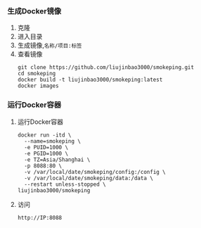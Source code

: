 ### 生成Docker镜像
1. 克隆
2. 进入目录
3. 生成镜像,`名称/项目:标签`
4. 查看镜像
   ```
   git clone https://github.com/liujinbao3000/smokeping.git
   cd smokeping
   docker build -t liujinbao3000/smokeping:latest
   docker images
   ```
### 运行Docker容器
1. 运行Docker容器
   ```
   docker run -itd \
     --name=smokeping \
     -e PUID=1000 \
     -e PGID=1000 \
     -e TZ=Asia/Shanghai \
     -p 8088:80 \
     -v /var/local/date/smokeping/config:/config \
     -v /var/local/date/smokeping/data:/data \
     --restart unless-stopped \
   liujinbao3000/smokeping
   ```
1. 访问
   ```
   http://IP:8088
   ```
